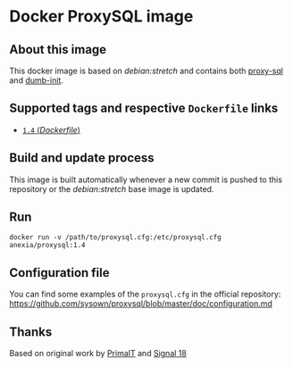 # Docker ProxySQL image

## About this image

This docker image is based on *debian:stretch* and contains both [proxy-sql](https://github.com/sysown) and [dumb-init](https://github.com/Yelp/dumb-init).

## Supported tags and respective `Dockerfile` links

-	[`1.4` (*Dockerfile*)](https://github.com/anexia-it/docker-proxysql/blob/master/1.4/Dockerfile)


## Build and update process

This image is built automatically whenever a new commit is pushed to this repository or the *debian:stretch* base image is updated.

## Run

```
docker run -v /path/to/proxysql.cfg:/etc/proxysql.cfg anexia/proxysql:1.4
```

## Configuration file

You can find some examples of the `proxysql.cfg` in the official repository: https://github.com/sysown/proxysql/blob/master/doc/configuration.md

## Thanks

Based on original work by [PrimaIT](https://github.com/primait/docker-proxysql) and [Signal 18](https://github.com/signal18/docker-proxysql)
